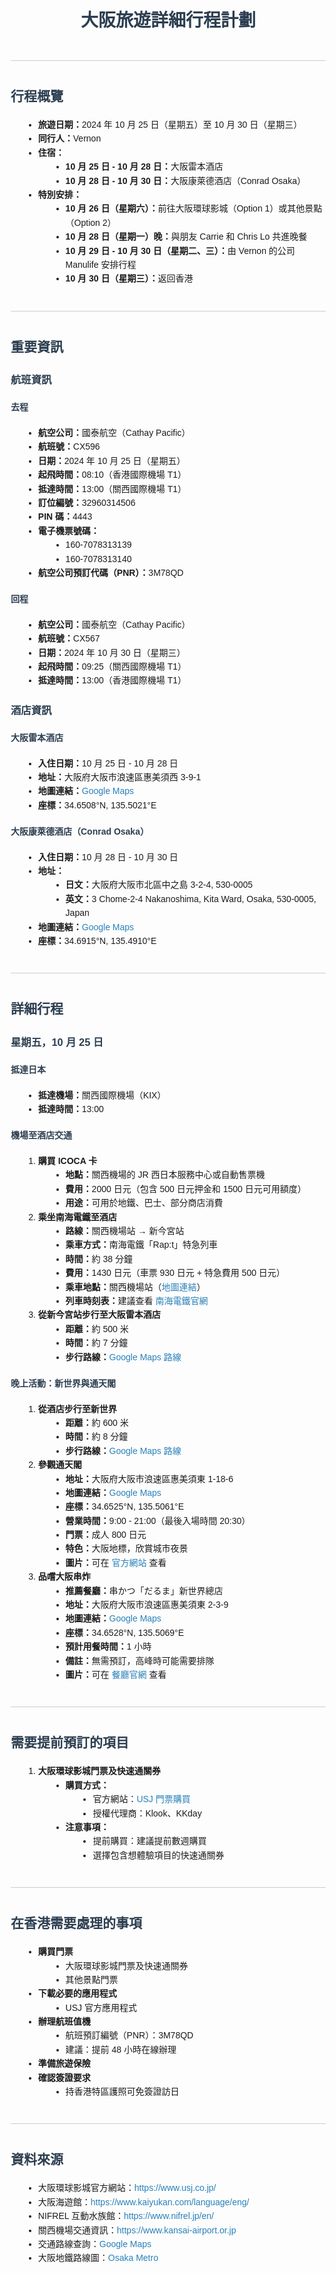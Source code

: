 <!DOCTYPE html>
<html lang="zh-HK">
<head>
    <meta charset="UTF-8">
    <title>大阪旅遊詳細行程計劃</title>
    <style>
        body {
            font-family: Arial, sans-serif;
            line-height: 1.6;
            margin: 20px;
        }
        h1, h2, h3, h4 {
            color: #2c3e50;
        }
        h1 {
            text-align: center;
        }
        a {
            color: #2980b9;
            text-decoration: none;
        }
        a:hover {
            text-decoration: underline;
        }
        hr {
            border: none;
            height: 1px;
            background-color: #ccc;
            margin: 40px 0;
        }
        ul {
            list-style-type: disc;
            margin-left: 20px;
        }
        ol {
            margin-left: 20px;
        }
        .indent {
            margin-left: 20px;
        }
        .note {
            color: #e74c3c;
        }
    </style>
</head>
<body>

<h1>大阪旅遊詳細行程計劃</h1>

<hr>

<h2 id="行程概覽">行程概覽</h2>
<ul>
    <li><strong>旅遊日期：</strong>2024 年 10 月 25 日（星期五）至 10 月 30 日（星期三）</li>
    <li><strong>同行人：</strong>Vernon</li>
    <li><strong>住宿：</strong>
        <ul>
            <li><strong>10 月 25 日 - 10 月 28 日：</strong>大阪雷本酒店</li>
            <li><strong>10 月 28 日 - 10 月 30 日：</strong>大阪康萊德酒店（Conrad Osaka）</li>
        </ul>
    </li>
    <li><strong>特別安排：</strong>
        <ul>
            <li><strong>10 月 26 日（星期六）：</strong>前往大阪環球影城（Option 1）或其他景點（Option 2）</li>
            <li><strong>10 月 28 日（星期一）晚：</strong>與朋友 Carrie 和 Chris Lo 共進晚餐</li>
            <li><strong>10 月 29 日 - 10 月 30 日（星期二、三）：</strong>由 Vernon 的公司 Manulife 安排行程</li>
            <li><strong>10 月 30 日（星期三）：</strong>返回香港</li>
        </ul>
    </li>
</ul>

<hr>

<h2 id="重要資訊">重要資訊</h2>

<h3 id="航班資訊">航班資訊</h3>

<h4>去程</h4>
<ul>
    <li><strong>航空公司：</strong>國泰航空（Cathay Pacific）</li>
    <li><strong>航班號：</strong>CX596</li>
    <li><strong>日期：</strong>2024 年 10 月 25 日（星期五）</li>
    <li><strong>起飛時間：</strong>08:10（香港國際機場 T1）</li>
    <li><strong>抵達時間：</strong>13:00（關西國際機場 T1）</li>
    <li><strong>訂位編號：</strong>32960314506</li>
    <li><strong>PIN 碼：</strong>4443</li>
    <li><strong>電子機票號碼：</strong>
        <ul>
            <li>160-7078313139</li>
            <li>160-7078313140</li>
        </ul>
    </li>
    <li><strong>航空公司預訂代碼（PNR）：</strong>3M78QD</li>
</ul>

<h4>回程</h4>
<ul>
    <li><strong>航空公司：</strong>國泰航空（Cathay Pacific）</li>
    <li><strong>航班號：</strong>CX567</li>
    <li><strong>日期：</strong>2024 年 10 月 30 日（星期三）</li>
    <li><strong>起飛時間：</strong>09:25（關西國際機場 T1）</li>
    <li><strong>抵達時間：</strong>13:00（香港國際機場 T1）</li>
</ul>

<h3 id="酒店資訊">酒店資訊</h3>

<h4>大阪雷本酒店</h4>
<ul>
    <li><strong>入住日期：</strong>10 月 25 日 - 10 月 28 日</li>
    <li><strong>地址：</strong>大阪府大阪市浪速區惠美須西 3-9-1</li>
    <li><strong>地圖連結：</strong><a href="https://goo.gl/maps/G98MT1DmADDSizNh9">Google Maps</a></li>
    <li><strong>座標：</strong>34.6508°N, 135.5021°E</li>
</ul>

<h4>大阪康萊德酒店（Conrad Osaka）</h4>
<ul>
    <li><strong>入住日期：</strong>10 月 28 日 - 10 月 30 日</li>
    <li><strong>地址：</strong>
        <ul>
            <li><strong>日文：</strong>大阪府大阪市北區中之島 3-2-4, 530-0005</li>
            <li><strong>英文：</strong>3 Chome-2-4 Nakanoshima, Kita Ward, Osaka, 530-0005, Japan</li>
        </ul>
    </li>
    <li><strong>地圖連結：</strong><a href="https://goo.gl/maps/ConradOsaka">Google Maps</a></li>
    <li><strong>座標：</strong>34.6915°N, 135.4910°E</li>
</ul>

<hr>

<h2 id="詳細行程">詳細行程</h2>

<h3 id="星期五-10-月-25-日">星期五，10 月 25 日</h3>

<h4>抵達日本</h4>
<ul>
    <li><strong>抵達機場：</strong>關西國際機場（KIX）</li>
    <li><strong>抵達時間：</strong>13:00</li>
</ul>

<h4>機場至酒店交通</h4>
<ol>
    <li>
        <strong>購買 ICOCA 卡</strong>
        <ul>
            <li><strong>地點：</strong>關西機場的 JR 西日本服務中心或自動售票機</li>
            <li><strong>費用：</strong>2000 日元（包含 500 日元押金和 1500 日元可用額度）</li>
            <li><strong>用途：</strong>可用於地鐵、巴士、部分商店消費</li>
        </ul>
    </li>
    <li>
        <strong>乘坐南海電鐵至酒店</strong>
        <ul>
            <li><strong>路線：</strong>關西機場站 → 新今宮站</li>
            <li><strong>乘車方式：</strong>南海電鐵「Rap:t」特急列車</li>
            <li><strong>時間：</strong>約 38 分鐘</li>
            <li><strong>費用：</strong>1430 日元（車票 930 日元 + 特急費用 500 日元）</li>
            <li><strong>乘車地點：</strong>關西機場站（<a href="https://goo.gl/maps/KansaiAirportStation">地圖連結</a>）</li>
            <li><strong>列車時刻表：</strong>建議查看 <a href="https://www.nankai.co.jp/traffic/rapit/index.html">南海電鐵官網</a></li>
        </ul>
    </li>
    <li>
        <strong>從新今宮站步行至大阪雷本酒店</strong>
        <ul>
            <li><strong>距離：</strong>約 500 米</li>
            <li><strong>時間：</strong>約 7 分鐘</li>
            <li><strong>步行路線：</strong><a href="https://goo.gl/maps/RouteToHotel">Google Maps 路線</a></li>
        </ul>
    </li>
</ol>

<h4>晚上活動：新世界與通天閣</h4>
<ol>
    <li>
        <strong>從酒店步行至新世界</strong>
        <ul>
            <li><strong>距離：</strong>約 600 米</li>
            <li><strong>時間：</strong>約 8 分鐘</li>
            <li><strong>步行路線：</strong><a href="https://goo.gl/maps/HotelToShinsekai">Google Maps 路線</a></li>
        </ul>
    </li>
    <li>
        <strong>參觀通天閣</strong>
        <ul>
            <li><strong>地址：</strong>大阪府大阪市浪速區惠美須東 1-18-6</li>
            <li><strong>地圖連結：</strong><a href="https://goo.gl/maps/TsutenkakuTower">Google Maps</a></li>
            <li><strong>座標：</strong>34.6525°N, 135.5061°E</li>
            <li><strong>營業時間：</strong>9:00 - 21:00（最後入場時間 20:30）</li>
            <li><strong>門票：</strong>成人 800 日元</li>
            <li><strong>特色：</strong>大阪地標，欣賞城市夜景</li>
            <li><strong>圖片：</strong>可在 <a href="https://www.tsutenkaku.co.jp/">官方網站</a> 查看</li>
        </ul>
    </li>
    <li>
        <strong>品嚐大阪串炸</strong>
        <ul>
            <li><strong>推薦餐廳：</strong>串かつ「だるま」新世界總店</li>
            <li><strong>地址：</strong>大阪府大阪市浪速區惠美須東 2-3-9</li>
            <li><strong>地圖連結：</strong><a href="https://goo.gl/maps/KushikatsuDaruma">Google Maps</a></li>
            <li><strong>座標：</strong>34.6528°N, 135.5069°E</li>
            <li><strong>預計用餐時間：</strong>1 小時</li>
            <li><strong>備註：</strong>無需預訂，高峰時可能需要排隊</li>
            <li><strong>圖片：</strong>可在 <a href="http://www.kushikatu-daruma.com/">餐廳官網</a> 查看</li>
        </ul>
    </li>
</ol>

<!-- 此處可繼續添加星期六、星期日和星期一的行程，按照上述格式排版 -->

<!-- 為了篇幅考量，以下省略，請按照上述格式將剩餘的行程添加進去 -->

<hr>

<h2 id="需要提前預訂的項目">需要提前預訂的項目</h2>
<ol>
    <li>
        <strong>大阪環球影城門票及快速通關券</strong>
        <ul>
            <li><strong>購買方式：</strong>
                <ul>
                    <li>官方網站：<a href="https://www.usj.co.jp/ticket/">USJ 門票購買</a></li>
                    <li>授權代理商：Klook、KKday</li>
                </ul>
            </li>
            <li><strong>注意事項：</strong>
                <ul>
                    <li>提前購買：建議提前數週購買</li>
                    <li>選擇包含想體驗項目的快速通關券</li>
                </ul>
            </li>
        </ul>
    </li>
    <!-- 其他預訂項目可按照此格式添加 -->
</ol>

<hr>

<h2 id="在香港需要處理的事項">在香港需要處理的事項</h2>
<ul>
    <li><strong>購買門票</strong>
        <ul>
            <li>大阪環球影城門票及快速通關券</li>
            <li>其他景點門票</li>
        </ul>
    </li>
    <li><strong>下載必要的應用程式</strong>
        <ul>
            <li>USJ 官方應用程式</li>
        </ul>
    </li>
    <li><strong>辦理航班值機</strong>
        <ul>
            <li>航班預訂編號（PNR）：3M78QD</li>
            <li>建議：提前 48 小時在線辦理</li>
        </ul>
    </li>
    <li><strong>準備旅遊保險</strong></li>
    <li><strong>確認簽證要求</strong>
        <ul>
            <li>持香港特區護照可免簽證訪日</li>
        </ul>
    </li>
</ul>

<hr>

<h2 id="資料來源">資料來源</h2>
<ul>
    <li>大阪環球影城官方網站：<a href="https://www.usj.co.jp/">https://www.usj.co.jp/</a></li>
    <li>大阪海遊館：<a href="https://www.kaiyukan.com/language/eng/">https://www.kaiyukan.com/language/eng/</a></li>
    <li>NIFREL 互動水族館：<a href="https://www.nifrel.jp/en/">https://www.nifrel.jp/en/</a></li>
    <li>關西機場交通資訊：<a href="https://www.kansai-airport.or.jp">https://www.kansai-airport.or.jp</a></li>
    <li>交通路線查詢：<a href="https://maps.google.com">Google Maps</a></li>
    <li>大阪地鐵路線圖：<a href="https://www.osakametro.co.jp/en/">Osaka Metro</a></li>
</ul>

</body>
</html>


<!---
Hudsonmar852/Hudsonmar852 is a ✨ special ✨ repository because its `README.md` (this file) appears on your GitHub profile.
You can click the Preview link to take a look at your changes.
--->

